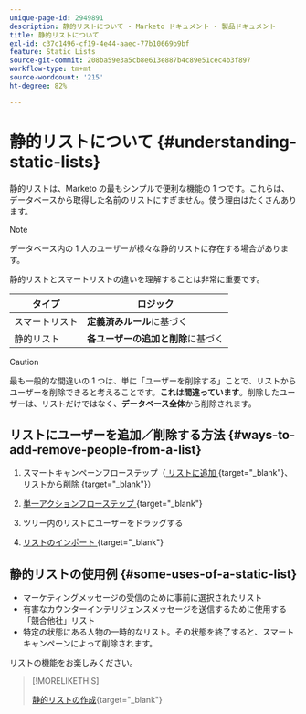 ```yaml
---
unique-page-id: 2949891
description: 静的リストについて - Marketo ドキュメント - 製品ドキュメント
title: 静的リストについて
exl-id: c37c1496-cf19-4e44-aaec-77b10669b9bf
feature: Static Lists
source-git-commit: 208ba59e3a5cb8e613e887b4c89e51cec4b3f897
workflow-type: tm+mt
source-wordcount: '215'
ht-degree: 82%

---
```


# 静的リストについて {#understanding-static-lists}

静的リストは、Marketo の最もシンプルで便利な機能の 1 つです。これらは、データベースから取得した名前のリストにすぎません。使う理由はたくさんあります。

>[!NOTE]
>
>データベース内の 1 人のユーザーが様々な静的リストに存在する場合があります。

静的リストとスマートリストの違いを理解することは非常に重要です。

| タイプ | ロジック |
|---|---|
| スマートリスト | **定義済みルール**&#x200B;に基づく |
| 静的リスト | **各ユーザーの追加と削除**&#x200B;に基づく |

>[!CAUTION]
>
>最も一般的な間違いの 1 つは、単に「ユーザーを削除する」ことで、リストからユーザーを削除できると考えることです。**これは間違っています**。削除したユーザーは、リストだけではなく、**データベース全体**&#x200B;から削除されます。

## リストにユーザーを追加／削除する方法 {#ways-to-add-remove-people-from-a-list}

1. スマートキャンペーンフローステップ（[ リストに追加 ](/help/marketo/product-docs/core-marketo-concepts/smart-campaigns/flow-actions/add-to-list.md){target="_blank"}、[ リストから削除 ](/help/marketo/product-docs/core-marketo-concepts/smart-campaigns/flow-actions/remove-from-list.md){target="_blank"}）

1. [ 単一アクションフローステップ ](/help/marketo/product-docs/core-marketo-concepts/smart-lists-and-static-lists/using-smart-lists/run-a-single-flow-step-from-a-smart-list.md){target="_blank"}
1. ツリー内のリストにユーザーをドラッグする
1. [ リストのインポート ](/help/marketo/getting-started/quick-wins/import-a-list-of-people.md){target="_blank"}

## 静的リストの使用例 {#some-uses-of-a-static-list}

* マーケティングメッセージの受信のために事前に選択されたリスト
* 有害なカウンターインテリジェンスメッセージを送信するために使用する「競合他社」リスト
* 特定の状態にある人物の一時的なリスト。その状態を終了すると、スマートキャンペーンによって削除されます。

リストの機能をお楽しみください。

>[!MORELIKETHIS]
>
>[静的リストの作成](/help/marketo/product-docs/core-marketo-concepts/smart-lists-and-static-lists/static-lists/create-a-static-list.md){target="_blank"}
